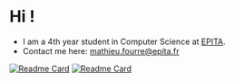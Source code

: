# Hi !
- I am a 4th year student in Computer Science at [EPITA](https://www.epita.fr/en/).
- Contact me here: mathieu.fourre@epita.fr
<!--
<a href="https://github.com/mthfrr/mthfrr">
  <img align="center" src="https://github-readme-stats.vercel.app/api?username=mthfrr&count_private=true&theme=gruvbox&show_icons=true)](https://github.com/anuraghazra/github-readme-stats" />
</a>
___
<a href="https://github.com/mthfrr/mthfrr">
  <img align="center" src="https://github-readme-stats.vercel.app/api/top-langs/?username=mthfrr&theme=gruvbox&hide=ASP,ShaderLab,Mathematica,CMake,Swift,vim%20script&langs_count=6)](https://github.com/anuraghazra/github-readme-stats" />
</a>
-->

[![Readme Card](https://github-readme-stats.vercel.app/api/pin/?username=mthfrr&repo=asm_tooling&theme=gruvbox)](https://github.com/mthfrr/asm_tooling)
[![Readme Card](https://github-readme-stats.vercel.app/api/pin/?username=mthfrr&repo=run-in-venv&theme=gruvbox)](https://github.com/mthfrr/run-in-venv)

